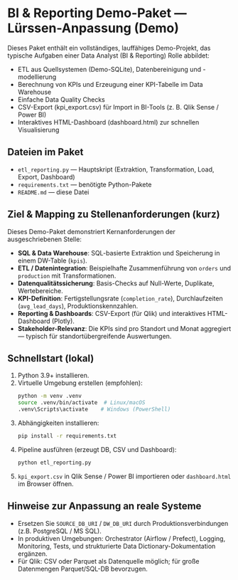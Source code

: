 # BI & Reporting Demo-Paket — Lürssen-Anpassung (Demo)

Dieses Paket enthält ein vollständiges, lauffähiges Demo-Projekt, das typische Aufgaben einer Data Analyst (BI & Reporting) Rolle abbildet:
- ETL aus Quellsystemen (Demo-SQLite), Datenbereinigung und -modellierung
- Berechnung von KPIs und Erzeugung einer KPI-Tabelle im Data Warehouse
- Einfache Data Quality Checks
- CSV-Export (kpi_export.csv) für Import in BI-Tools (z. B. Qlik Sense / Power BI)
- Interaktives HTML-Dashboard (dashboard.html) zur schnellen Visualisierung

## Dateien im Paket
- `etl_reporting.py` — Hauptskript (Extraktion, Transformation, Load, Export, Dashboard)
- `requirements.txt` — benötigte Python-Pakete
- `README.md` — diese Datei

## Ziel & Mapping zu Stellenanforderungen (kurz)
Dieses Demo-Paket demonstriert Kernanforderungen der ausgeschriebenen Stelle:
- **SQL & Data Warehouse**: SQL-basierte Extraktion und Speicherung in einem DW-Table (`kpis`).
- **ETL / Datenintegration**: Beispielhafte Zusammenführung von `orders` und `production` mit Transformationen.
- **Datenqualitätssicherung**: Basis-Checks auf Null-Werte, Duplikate, Wertebereiche.
- **KPI-Definition**: Fertigstellungsrate (`completion_rate`), Durchlaufzeiten (`avg_lead_days`), Produktionskennzahlen.
- **Reporting & Dashboards**: CSV-Export (für Qlik) und interaktives HTML-Dashboard (Plotly).
- **Stakeholder-Relevanz**: Die KPIs sind pro Standort und Monat aggregiert — typisch für standortübergreifende Auswertungen.

## Schnellstart (lokal)
1. Python 3.9+ installieren.
2. Virtuelle Umgebung erstellen (empfohlen):
   ```bash
   python -m venv .venv
   source .venv/bin/activate  # Linux/macOS
   .venv\Scripts\activate    # Windows (PowerShell)
   ```
3. Abhängigkeiten installieren:
   ```bash
   pip install -r requirements.txt
   ```
4. Pipeline ausführen (erzeugt DB, CSV und Dashboard):
   ```bash
   python etl_reporting.py
   ```
5. `kpi_export.csv` in Qlik Sense / Power BI importieren oder `dashboard.html` im Browser öffnen.

## Hinweise zur Anpassung an reale Systeme
- Ersetzen Sie `SOURCE_DB_URI` / `DW_DB_URI` durch Produktionsverbindungen (z.B. PostgreSQL / MS SQL).
- In produktiven Umgebungen: Orchestrator (Airflow / Prefect), Logging, Monitoring, Tests, und strukturierte Data Dictionary-Dokumentation ergänzen.
- Für Qlik: CSV oder Parquet als Datenquelle möglich; für große Datenmengen Parquet/SQL-DB bevorzugen.


